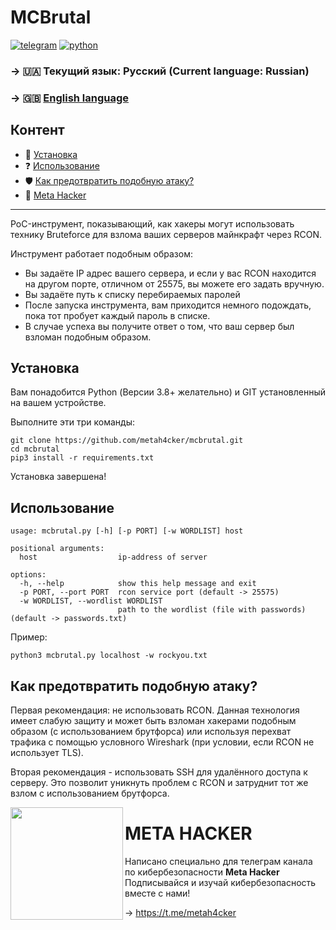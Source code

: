 # MCBrutal

[![telegram](https://img.shields.io/badge/Telegram-26A5E4.svg?style=for-the-badge&amp;logo=Telegram&amp;logoColor=white)](https://t.me/metah4cker)
[![python](https://img.shields.io/badge/Python-3776AB.svg?style=for-the-badge&amp;logo=Python&amp;logoColor=white)](#)

### -> 🇺🇦 Текущий язык: Русский (Current language: Russian)

### -> 🇬🇧 [English language](README_EN.md)

## Контент

- 📓 [Установка](#установка)
- ❓ [Использование](#использование)
- 🛡 [Как предотвратить подобную атаку?](#как-предотвратить-подобную-атаку)
- 💎 [Meta Hacker](#meta-hacker)

------------------------------------------------------------------------------

PoC-инструмент, показывающий, как хакеры могут использовать технику Bruteforce
для взлома ваших серверов майнкрафт через RCON.

Инструмент работает подобным образом:
- Вы задаёте IP адрес вашего сервера, и если у вас RCON находится на другом
порте, отличном от 25575, вы можете его задать вручную.
- Вы задаёте путь к списку перебираемых паролей
- После запуска инструмента, вам приходится немного подождать, пока тот
пробует каждый пароль в списке.
- В случае успеха вы получите ответ о том, что ваш сервер был взломан подобным
образом.

## Установка

Вам понадобится Python (Версии 3.8+ желательно) и GIT установленный на вашем
устройстве.

Выполните эти три команды:

```shell
git clone https://github.com/metah4cker/mcbrutal.git
cd mcbrutal
pip3 install -r requirements.txt
```

Установка завершена!

## Использование

```shell
usage: mcbrutal.py [-h] [-p PORT] [-w WORDLIST] host

positional arguments:
  host                  ip-address of server

options:
  -h, --help            show this help message and exit
  -p PORT, --port PORT  rcon service port (default -> 25575)
  -w WORDLIST, --wordlist WORDLIST
                        path to the wordlist (file with passwords) (default -> passwords.txt)
```

Пример:

```shell
python3 mcbrutal.py localhost -w rockyou.txt
```

## Как предотвратить подобную атаку?

Первая рекомендация: не использовать RCON. Данная технология имеет слабую защиту
и может быть взломан хакерами подобным образом (с использованием брутфорса) или
используя перехват трафика с помощью условного Wireshark (при условии, если RCON
не использует TLS).

Вторая рекомендация - использовать SSH для удалённого доступа к серверу. Это
позволит уникнуть проблем с RCON и затруднит тот же взлом с использованием
брутфорса.

<img align="left" width="180" src="https://images.weserv.nl/?url=https://github.com/metah4cker/metah4cker/raw/main/logo.jpg&fit=cover&mask=circle&maxage=7d" />
<h1><strong>META HACKER</strong></h1>

Написано специально для телеграм канала по кибербезопасности **Meta Hacker**
Подписывайся и изучай кибербезопасность вместе с нами!

-> https://t.me/metah4cker
